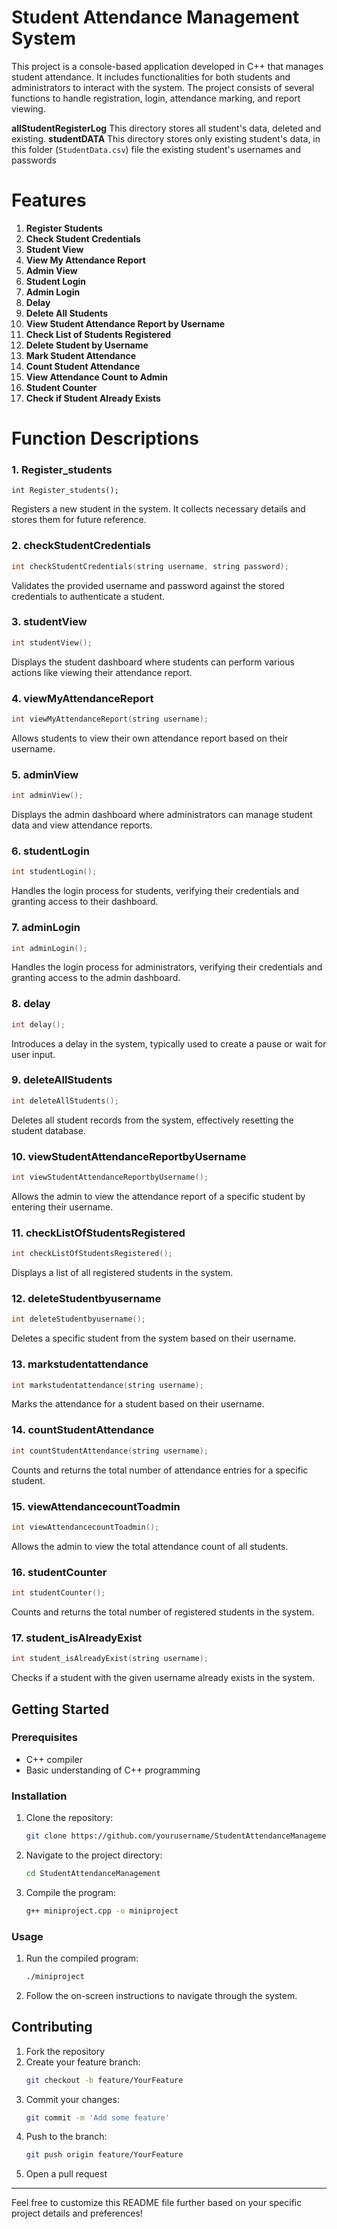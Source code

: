 # Student Attendance Management System

This project is a console-based application developed in C++ that manages student attendance. It includes functionalities for both students and administrators to interact with the system. The project consists of several functions to handle registration, login, attendance marking, and report viewing.

**allStudentRegisterLog** 
This directory stores all student's data, deleted and existing.
**studentDATA** 
This directory stores only existing student's data, in this folder (`StudentData.csv`) file the existing student's usernames and passwords
# Features

1. **Register Students**
2. **Check Student Credentials**
3. **Student View**
4. **View My Attendance Report**
5. **Admin View**
6. **Student Login**
7. **Admin Login**
8. **Delay**
9. **Delete All Students**
10. **View Student Attendance Report by Username**
11. **Check List of Students Registered**
12. **Delete Student by Username**
13. **Mark Student Attendance**
14. **Count Student Attendance**
15. **View Attendance Count to Admin**
16. **Student Counter**
17. **Check if Student Already Exists**

# Function Descriptions

### 1. Register_students
```
int Register_students();
```
Registers a new student in the system. It collects necessary details and stores them for future reference.

### 2. checkStudentCredentials
```cpp
int checkStudentCredentials(string username, string password);
```
Validates the provided username and password against the stored credentials to authenticate a student.

### 3. studentView
```cpp
int studentView();
```
Displays the student dashboard where students can perform various actions like viewing their attendance report.

### 4. viewMyAttendanceReport
```cpp
int viewMyAttendanceReport(string username);
```
Allows students to view their own attendance report based on their username.

### 5. adminView
```cpp
int adminView();
```
Displays the admin dashboard where administrators can manage student data and view attendance reports.

### 6. studentLogin
```cpp
int studentLogin();
```
Handles the login process for students, verifying their credentials and granting access to their dashboard.

### 7. adminLogin
```cpp
int adminLogin();
```
Handles the login process for administrators, verifying their credentials and granting access to the admin dashboard.

### 8. delay
```cpp
int delay();
```
Introduces a delay in the system, typically used to create a pause or wait for user input.

### 9. deleteAllStudents
```cpp
int deleteAllStudents();
```
Deletes all student records from the system, effectively resetting the student database.

### 10. viewStudentAttendanceReportbyUsername
```cpp
int viewStudentAttendanceReportbyUsername();
```
Allows the admin to view the attendance report of a specific student by entering their username.

### 11. checkListOfStudentsRegistered
```cpp
int checkListOfStudentsRegistered();
```
Displays a list of all registered students in the system.

### 12. deleteStudentbyusername
```cpp
int deleteStudentbyusername();
```
Deletes a specific student from the system based on their username.

### 13. markstudentattendance
```cpp
int markstudentattendance(string username);
```
Marks the attendance for a student based on their username.

### 14. countStudentAttendance
```cpp
int countStudentAttendance(string username);
```
Counts and returns the total number of attendance entries for a specific student.

### 15. viewAttendancecountToadmin
```cpp
int viewAttendancecountToadmin();
```
Allows the admin to view the total attendance count of all students.

### 16. studentCounter
```cpp
int studentCounter();
```
Counts and returns the total number of registered students in the system.

### 17. student_isAlreadyExist
```cpp
int student_isAlreadyExist(string username);
```
Checks if a student with the given username already exists in the system.

## Getting Started

### Prerequisites
- C++ compiler
- Basic understanding of C++ programming

### Installation
1. Clone the repository:
    ```sh
    git clone https://github.com/yourusername/StudentAttendanceManagement.git
    ```
2. Navigate to the project directory:
    ```sh
    cd StudentAttendanceManagement
    ```
3. Compile the program:
    ```sh
    g++ miniproject.cpp -o miniproject
    ```

### Usage
1. Run the compiled program:
    ```sh
    ./miniproject
    ```
2. Follow the on-screen instructions to navigate through the system.

## Contributing
1. Fork the repository
2. Create your feature branch:
    ```sh
    git checkout -b feature/YourFeature
    ```
3. Commit your changes:
    ```sh
    git commit -m 'Add some feature'
    ```
4. Push to the branch:
    ```sh
    git push origin feature/YourFeature
    ```
5. Open a pull request

---

Feel free to customize this README file further based on your specific project details and preferences!
